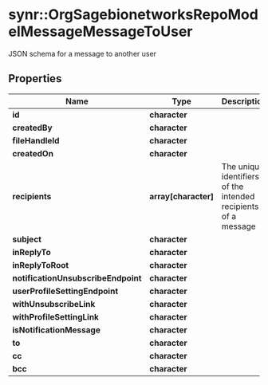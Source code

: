 # synr::OrgSagebionetworksRepoModelMessageMessageToUser

JSON schema for a message to another user

## Properties
Name | Type | Description | Notes
------------ | ------------- | ------------- | -------------
**id** | **character** |  | [optional] 
**createdBy** | **character** |  | [optional] 
**fileHandleId** | **character** |  | [optional] 
**createdOn** | **character** |  | [optional] 
**recipients** | **array[character]** | The unique identifiers of the intended recipients of a message | [optional] 
**subject** | **character** |  | [optional] 
**inReplyTo** | **character** |  | [optional] 
**inReplyToRoot** | **character** |  | [optional] 
**notificationUnsubscribeEndpoint** | **character** |  | [optional] 
**userProfileSettingEndpoint** | **character** |  | [optional] 
**withUnsubscribeLink** | **character** |  | [optional] 
**withProfileSettingLink** | **character** |  | [optional] 
**isNotificationMessage** | **character** |  | [optional] 
**to** | **character** |  | [optional] 
**cc** | **character** |  | [optional] 
**bcc** | **character** |  | [optional] 


